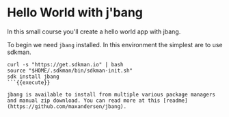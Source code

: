# Hello World with j'bang

In this small course you'll create a hello world app with jbang.

To begin we need `jbang` installed. In this environment the simplest are to use sdkman.

```
curl -s "https://get.sdkman.io" | bash
source "$HOME/.sdkman/bin/sdkman-init.sh"
sdk install jbang
```{{execute}}

jbang is available to install from multiple various package managers and manual zip download. You can read more at this [readme](https://github.com/maxandersen/jbang). 